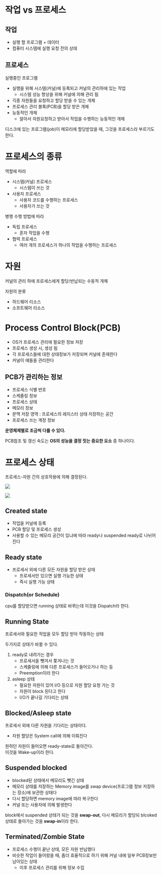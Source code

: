# 작업 vs 프로세스
## 작업
* 실행 할 프로그램 + 데이터  
* 컴퓨터 시스템에 실행 요청 전의 상태

## 프로세스
실행중인 프로그램

* 실행을 위해 시스템(커널)에 등록되고 커널의 관리하에 있는 작업
    * 시스템 성능 향상을 위해 커널에 의해 관리 됨
* 긱종 자원들을 요청하고 할당 받을 수 있는 개체
* 프로세스 관리 블록(PCB)을 할당 받은 개체
* 능동적인 개체
    * 알아서 자원요청하고 받아서 작업을 수행하는 능동적인 개체

디스크에 있는 프로그램(job)이 메모리에 할당받았을 때, 그것을 프로세스라 부르기도 한다.

# 프로세스의 종류
역할에 따라
* 시스템(커널) 프로세스 
    * 시스템이 쓰는 것 
* 사용자 프로세스
    * 사용자 코드를 수행하는 프로세스
    * 사용자가 쓰는 것

병행 수행 방법에 따라
* 독립 프로세스
    * 혼자 작업을 수행
* 협력 프로세스
    * 여러 개의 프로세스가 하나의 작업을 수행하는 프로세스


# 자원
커널의 관리 하에 프로세스에게 할당/반납되는 수동적 개체

자원의 분류
* 하드웨어 리소스
* 소프트웨어 리소스


# Process Control Block(PCB)
* OS가 프로세스 관리에 필요한 정보 저장
* 프로세스 생성 시, 생성 됨
* 각 프로세스들에 대한 상태정보가 저장되며 커널에 존재한다
* 커널이 얘들을 관리한다


## PCB가 관리하는 정보
* 프로세스 식별 번호
* 스케줄링 정보
* 프로세스 상태
* 메모리 정보 
* 문맥 저장 영역 : 프로세스의 레지스터 상태 저장하는 공간
* 프로세스 쓰는 계정 정보

**운영체제별로 조금씩 다를 수 있다.** 

PCB참조 및 갱신 속도는 **OS의 성능을 결정 짓는 중요한 요소** 중 하나이다.


# 프로세스 상태
프로세스-자원 간의 상호작용에 의해 결정된다.

![](https://postfiles.pstatic.net/MjAyMTAzMTVfMjYg/MDAxNjE1ODE5MDQyNDc2.aFbn0p7K4oRUVvvGggXUBiCJK-2XNBK_ge0wAV2sersg.kV7zkphLxdXCwtxy9nrTBwm2VMFFhA-04vkbJKItXFkg.PNG.2008qwe/qddaewd.PNG?type=w773)

![](https://postfiles.pstatic.net/MjAyMTAzMTVfMTA0/MDAxNjE1ODE4MzMwNDc4.WTUFZhhorOi19WnNoyDIaIi6BHWQv851a7D3LOxyrykg.0q1OeW--4F-vyoKJ9mxIER0Qwi3BC1Ii9JUbEOe8NhAg.PNG.2008qwe/asdfasdf.PNG?type=w773)

## Created state
* 작업을 커널에 등록
* PCB 할당 및 프로세스 생성
* 사용할 수 있는 메모리 공간이 있냐에 따라 ready나 suspended ready로 나뉘어진다

## Ready state
* 프로세서 외에 다른 모든 자원을 할당 받은 상태
    * 프로세서만 있으면 실행 가능한 상태
    * 즉시 실행 가능 상태

### Dispatch(or Schedule)
cpu를 할당받으면 running 상태로 바뀌는데 이것을 Dispatch라 한다.

## Running State
프로세서와 필요한 작업을 모두 할당 받아 작동하는 상태

두가지로 상태가 바뀔 수 있다.
1. ready로 내려가는 경우
    * 프로세서을 뺏겨서 쫒겨나는 것
    * 스케줄링에 의해 다른 프로세스가 들어오거나 하는 등 
    * Preemption이라 한다
2. asleep 상태
    * 필요한 자원이 있어 I/O 등으로 자원 할당 요청 가는 것
    * 자원이 block 된다고 한다
    * I/O가 끝나길 기다리는 상태


## Blocked/Asleep state
프로세서 외에 다른 자원을 기다리는 상태이다.

* 자원 할당은 System call에 의해 이뤄진다

원하던 자원이 들어오면 ready-state로 돌아간다.  
이것을 Wake-up이라 한다.


## Suspended blocked
* blocked된 상태에서 메모리도 뺏긴 상태
* 메모리 상태를 저장하는 Memory image를 swap device(프로그램 정보 저장하는 장소)에 보관한 상태다
* 다시 할당하면 memory image에 따라 복구한다
* 커널 또는 사용자에 의해 발생한다

block에서 suspended 상태가 되는 것을 **swap-out**, 다시 메모리가 할당되 blcoked상태로 돌아가는 것을 **swap-in**이라 한다.


## Terminated/Zombie State
* 프로세스 수행이 끝난 상태, 모든 자원 반납했다
* 비슷한 작업이 들어왔을 때, 좀더 효율적으로 하기 위해 커널 내에 일부 PCB정보만 남아있는 상태
    * 이후 프로세스 관리를 위해 정보 수집

    